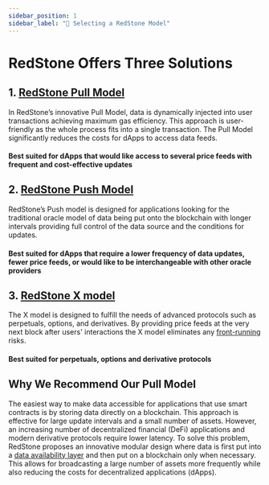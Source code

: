 ```yaml
---
sidebar_position: 1
sidebar_label: "👀 Selecting a RedStone Model"
---
```


# RedStone Offers Three Solutions

## 1. [RedStone Pull Model](/docs/get-started/models/redstone-pull)

In RedStone’s innovative Pull Model, data is dynamically injected into user transactions achieving maximum gas efficiency. This approach is user-friendly as the whole process fits into a single transaction. The Pull Model significantly reduces the costs for dApps to access data feeds.

#### Best suited for dApps that would like access to several price feeds with frequent and cost-effective updates

## 2. [RedStone Push Model](/docs/get-started/models/redstone-push)

RedStone’s Push model is designed for applications looking for the traditional oracle model of data being put onto the blockchain with longer intervals providing full control of the data source and the conditions for updates.

#### Best suited for dApps that require a lower frequency of data updates, fewer price feeds, or would like to be interchangeable with other oracle providers

## 3. [RedStone X model](/docs/get-started/models/redstone-x)

The X model is designed to fulfill the needs of advanced protocols such as perpetuals, options, and derivatives. By providing price feeds at the very next block after users' interactions the X model eliminates any [front-running](https://hacken.io/discover/front-running/) risks.

#### Best suited for perpetuals, options and derivative protocols

## Why We Recommend Our Pull Model

The easiest way to make data accessible for applications that use smart contracts is by storing data directly on a blockchain. This approach is effective for large update intervals and a small number of assets. However, an increasing number of decentralized financial (DeFi) applications and modern derivative protocols require lower latency. To solve this problem, RedStone proposes an innovative modular design where data is first put into a [data availability layer](https://www.alchemy.com/overviews/data-availability-layer) and then put on a blockchain only when necessary. This allows for broadcasting a large number of assets more frequently while also reducing the costs for decentralized applications (dApps).
